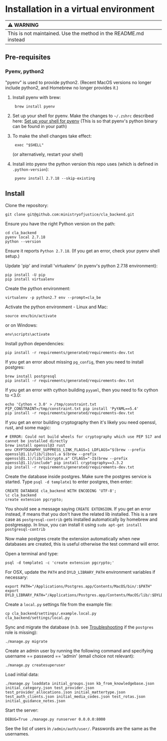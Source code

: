 # Installation in a virtual environment

| :warning: WARNING                                                    |
|:---------------------------------------------------------------------|
| This is not maintained. Use the method in the README.md instead      |

## Pre-requisites

### Pyenv, python2

"pyenv" is used to provide python2. (Recent MacOS versions no longer include python2, and Homebrew no longer provides it.)

1. Install pyenv with brew:

        brew install pyenv

2. Set up your shell for pyenv. Make the changes to `~/.zshrc` described here: [Set up your shell for pyenv](https://github.com/pyenv/pyenv#set-up-your-shell-environment-for-pyenv) (This is so that pyenv's python binary can be found in your path)

3. To make the shell changes take effect:

        exec "$SHELL"

    (or alternatively, restart your shell)

4. Install into pyenv the python version this repo uses (which is defined in `.python-version`):

        pyenv install 2.7.18 --skip-existing

## Install

Clone the repository:
```
git clone git@github.com:ministryofjustice/cla_backend.git
```

Ensure you have the right Python version on the path:
```
cd cla_backend
pyenv local 2.7.18
python --version
```
Ensure it reports `Python 2.7.18`. (If you get an error, check your pyenv shell setup.)

Update 'pip' and install 'virtualenv' (in pyenv's python 2.7.18 environment):
```
pip install -U pip
pip install virtualenv
```

Create the python environment:
```
virtualenv -p python2.7 env --prompt=cla_be
```

Activate the python environment - Linux and Mac:
```
source env/bin/activate
```
or on Windows:
```
env\scripts\activate
```

Install python dependencies:
```
pip install -r requirements/generated/requirements-dev.txt
```

If you get an error about missing `pg_config`, then you need to install postgres:
```
brew install postgresql
pip install -r requirements/generated/requirements-dev.txt
```

If you get an error with cython building `pyyaml`, then you need to fix cython to <3.0:
```
echo 'Cython < 3.0' > /tmp/constraint.txt
PIP_CONSTRAINT=/tmp/constraint.txt pip install 'PyYAML==5.4'
pip install -r requirements/generated/requirements-dev.txt
```

If you get an error building cryptography then it's likely you need openssl, rust, and some magic:
```
# ERROR: Could not build wheels for cryptography which use PEP 517 and cannot be installed directly
brew install openssl@3 rust
env CRYPTOGRAPHY_SUPPRESS_LINK_FLAGS=1 LDFLAGS="$(brew --prefix openssl@1.1)/lib/libssl.a $(brew --prefix openssl@1.1)/lib/libcrypto.a" CFLAGS="-I$(brew --prefix openssl@1.1)/include" pip install cryptography==3.3.2
pip install -r requirements/generated/requirements-dev.txt
```

Create the database inside postgres. Make sure the postgres service is started. Type `psql -d template1` to enter postgres, then enter:

    CREATE DATABASE cla_backend WITH ENCODING 'UTF-8';
    \c cla_backend
    create extension pgcrypto;

You should see a message saying `CREATE EXTENSION`. If you get an error instead, if means that you don't have the related lib installed. This is a rare case as `postgresql-contrib` gets installed automatically by homebrew and postgresapp. In linux, you can install it using `sudo apt-get install postgresql-contrib`

Now make postgres create the extension automatically when new databases are created,
this is useful otherwise the test command will error.

Open a terminal and type:

    psql -d template1 -c 'create extension pgcrypto;'

For OSX, update the `PATH` and `DYLD_LIBRARY_PATH` environment variables if necessary:

    export PATH="/Applications/Postgres.app/Contents/MacOS/bin/:$PATH"
    export DYLD_LIBRARY_PATH="/Applications/Postgres.app/Contents/MacOS/lib/:$DYLD_LIBRARY_PATH"

Create a `local.py` settings file from the example file:

    cp cla_backend/settings/.example.local.py cla_backend/settings/local.py

Sync and migrate the database (n.b. see [Troubleshooting](#troubleshooting) if the `postgres` role is missing):

    ./manage.py migrate

Create an admin user by running the following command and specifying username == password == 'admin' (email choice not relevant):

    ./manage.py createsuperuser

Load initial data:

    ./manage.py loaddata initial_groups.json kb_from_knowledgebase.json initial_category.json test_provider.json test_provider_allocations.json initial_mattertype.json test_auth_clients.json initial_media_codes.json test_rotas.json initial_guidance_notes.json

Start the server:

    DEBUG=True ./manage.py runserver 0.0.0.0:8000

See the list of users in `/admin/auth/user/`. Passwords are the same as the usernames.
